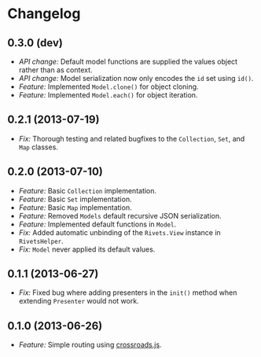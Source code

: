 # Changelog

## 0.3.0 (dev)
* *API change:* Default model functions are supplied the values object rather than as context.
* *API change:* Model serialization now only encodes the `id` set using `id()`.
* *Feature:* Implemented `Model.clone()` for object cloning.
* *Feature:* Implemented `Model.each()` for object iteration.

## 0.2.1 (2013-07-19)
* *Fix:* Thorough testing and related bugfixes to the `Collection`, `Set`, and `Map` classes.

## 0.2.0 (2013-07-10)
* *Feature:* Basic `Collection` implementation.
* *Feature:* Basic `Set` implementation.
* *Feature:* Basic `Map` implementation.
* *Feature:* Removed `Models` default recursive JSON serialization.
* *Feature:* Implemented default functions in `Model`.
* *Fix:* Added automatic unbinding of the `Rivets.View` instance in `RivetsHelper`.
* *Fix:* `Model` never applied its default values.

## 0.1.1 (2013-06-27)

* *Fix:* Fixed bug where adding presenters in the `init()` method when extending `Presenter` would not work.

## 0.1.0 (2013-06-26)

* *Feature:* Simple routing using [crossroads.js](http://millermedeiros.github.io/crossroads.js/).
